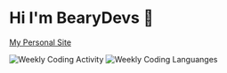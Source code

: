 # Hi I'm BearyDevs 👋

[My Personal Site](https://bearydevs.com)

![Weekly Coding Activity](https://wakatime.com/share/@3b5f442c-0f4a-4621-9df5-3641fafed13f/fbf4b16a-c12a-4d52-9af0-238cb785b5ed.svg)
![Weekly Coding Languanges](https://wakatime.com/share/@3b5f442c-0f4a-4621-9df5-3641fafed13f/ef0d82b6-dfd8-4350-a869-173358d5c7c6.svg)

